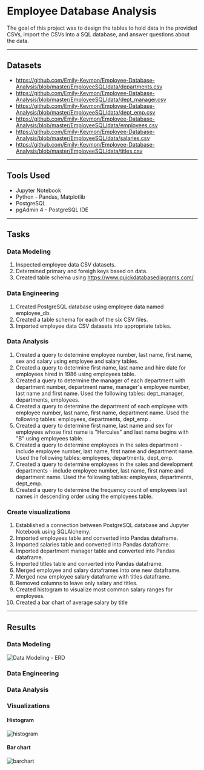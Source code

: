 # Employee Database Analysis
The goal of this project was to design the tables to hold data in the provided CSVs, import the CSVs into a SQL database, and answer questions about the data. 

---
## Datasets
* https://github.com/Emily-Keymon/Employee-Database-Analysis/blob/master/EmployeeSQL/data/departments.csv
* https://github.com/Emily-Keymon/Employee-Database-Analysis/blob/master/EmployeeSQL/data/dept_manager.csv
* https://github.com/Emily-Keymon/Employee-Database-Analysis/blob/master/EmployeeSQL/data/dept_emp.csv
* https://github.com/Emily-Keymon/Employee-Database-Analysis/blob/master/EmployeeSQL/data/employees.csv
* https://github.com/Emily-Keymon/Employee-Database-Analysis/blob/master/EmployeeSQL/data/salaries.csv
* https://github.com/Emily-Keymon/Employee-Database-Analysis/blob/master/EmployeeSQL/data/titles.csv

---
## Tools Used
* Jupyter Notebook
* Python - Pandas, Matplotlib
* PostgreSQL
* pgAdmin 4 - PostgreSQL IDE

---
## Tasks
### Data Modeling
1.  Inspected employee data CSV datasets.
2.  Determined primary and foreigh keys based on data.
3.  Created table schema using https://www.quickdatabasediagrams.com/


### Data Engineering
1.  Created PostgreSQL database using employee data named employee_db.
2.  Created a table schema for each of the six CSV files.
3.  Imported employee data CSV datasets into appropriate tables.

### Data Analysis
1.  Created a query to determine employee number, last name, first name, sex and salary using employee and salary tables.
2.  Created a query to determine first name, last name and hire date for employees hired in 1986 using employees table.
3.  Created a query to determine the manager of each department with department number, department name, manager's employee number, last name and first name.  Used the following tables:   dept_manager, departments, employees.
4.   Created a query to determine the department of each employee with employee number, last name, first name, department name.  Used the following tables:  employees, departments, dept_emp .
5.  Created a query to determine first name, last name and sex for employees whose first name is "Hercules" and last name begins with "B" using employees table.
6.  Created a query to determine  employees in the sales department - include employee number, last name, first name and department name.  Used the following tables:  employees, departments, dept_emp.
7.  Created a query to determine  employees in the sales and development departments - include employee number, last name, first name and department name.  Used the following tables:  employees, departments, dept_emp.
8.  Created a query to determine the frequency count of employees last names in descending order using the employees table.

### Create visualizations
1.  Established a connection between PostgreSQL database and Jupyter Notebook using SQLAlchemy.
2.  Imported employees table and converted into Pandas dataframe.
3.  Imported salaries table and converted into Pandas dataframe.
4.  Imported department manager table and converted into Pandas dataframe.
5.  Imported titles table and converted into Pandas dataframe.
6.  Merged employee and salary dataframes into one new dataframe.
7.  Merged new employee salary dataframe with titles dataframe.
8.  Removed columns to leave only salary and titles.
9.  Created histogram to visualize most common salary ranges for employees.
10. Created a bar chart of average salary by title

---
## Results
### Data Modeling
![Data Modeling - ERD](https://user-images.githubusercontent.com/64673015/102024405-83f12480-3d57-11eb-8b5f-b6570d6420c7.png)

### Data Engineering


### Data Analysis

### Visualizations
#### Histogram
![histogram](https://user-images.githubusercontent.com/64673015/102024437-b438c300-3d57-11eb-872e-dd7c5899f6c7.png)

#### Bar chart
![barchart](https://user-images.githubusercontent.com/64673015/102024447-be5ac180-3d57-11eb-9bbc-9f92b8041a6d.png)



